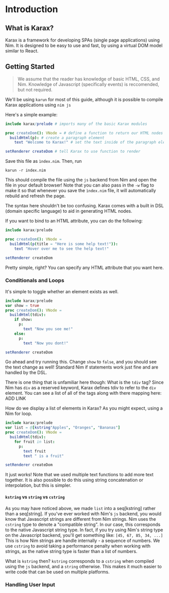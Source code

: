 # Introduction

## What is Karax?
Karax is a framework for developing SPAs (single page applications) using Nim. 
It is designed to be easy to use and fast, by using a virtual DOM model similar to React.

## Getting Started
> We assume that the reader has knowledge of basic HTML, CSS, and Nim.
> Knowledge of Javascript (specifically events) is reccomended, but not required.

We'll be using `karun` for most of this guide, although it is possible to compile Karax applications using `nim js` 

Here's a simple example:
```nim
include karax/prelude # imports many of the basic Karax modules

proc createDom(): VNode = # define a function to return our HTML nodes
  buildHtml(p): # create a paragraph element
    text "Welcome to Karax!" # set the text inside of the paragraph element

setRenderer createDom # tell Karax to use function to render
```

Save this file as `ìndex.nim`. Then, run
```
karun -r index.nim
```
This should compile the file using the `js` backend from Nim and open the file in your default browser!
Note that you can also pass in the `-w` flag to make it so that whenever you save the `ìndex.nim` file, it will automatically rebuild and refresh the page.

The syntax here shouldn't be too confusing. 
Karax comes with a built in DSL (domain specific language) to aid in generating HTML nodes.

If you want to bind to an HTML attribute, you can do the following:
```nim
include karax/prelude

proc createDom(): VNode =
  buildHtml(p(title = "Here is some help text!")):
    text "Hover over me to see the help text!"

setRenderer createDom
```
Pretty simple, right? You can specify any HTML attribute that you want here.

### Conditionals and Loops
It's simple to toggle whether an element exists as well.

```nim
include karax/prelude
var show = true
proc createDom(): VNode =
  buildHtml(tdiv):
    if show:
      p:
        text "Now you see me!"
    else:
      p:
        text "Now you dont!"

setRenderer createDom
```
Go ahead and try running this. Change `show` to `false`, and you should see the text change as well!
Standard Nim if statements work just fine and are handled by the DSL.

There is one thing that is unfamiliar here though: What is the `tdiv` tag? 
Since Nim has `div` as a reserved keyword, Karax defines tdiv to refer to the `div` element.
You can see a list of all of the tags along with there mapping here: ADD LINK

How do we display a list of elements in Karax? As you might expect, using a Nim for loop.

```nim
include karax/prelude
var list = @[kstring"Apples", "Oranges", "Bananas"]
proc createDom(): VNode =
  buildHtml(tdiv):
    for fruit in list:
      p:
        text fruit
        text " is a fruit"

setRenderer createDom
```
It just works! Note that we used multiple text functions to add more text together.
It is also possible to do this using string concatenation or interpolation, but this is simpler.

#### `kstring` vs `string` vs `cstring`
As you may have noticed above, we made `list` into a seq[kstring] rather than a seq[string].
If you've ever worked with Nim's `js` backend, you would know that Javascript strings are different from Nim strings. 
Nim uses the `cstring` type to denote a "compatible string". 
In our case, this corresponds to the native Javascript string type. 
In fact, if you try using Nim's string type on the Javascript backend, you'll get something like:
```[45, 67, 85, 34, ...]```
This is how Nim strings are handle internally - a sequence of numbers.
We use `cstring` to avoid taking a performance penalty when working with strings, as the native string type is faster than a list of numbers.

What is `kstring` then? `kstring` corresponds to a `cstring` when compiled using the `js` backend, and a `string` otherwise.
This makes it much easier to write code that can be used on multiple platforms.

### Handling User Input
